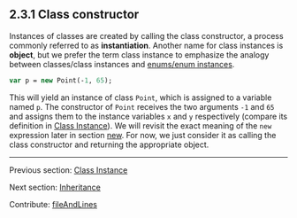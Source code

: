 ## 2.3.1 Class constructor

Instances of classes are created by calling the class constructor, a process commonly referred to as **instantiation**. Another name for class instances is **object**, but we prefer the term class instance to emphasize the analogy between classes/class instances and [enums/enum instances](types-enum-instance.md). 

```haxe
var p = new Point(-1, 65);
```
This will yield an instance of class `Point`, which is assigned to a variable named `p`. The constructor of `Point` receives the two arguments `-1` and `65` and assigns them to the instance variables `x` and `y` respectively (compare its definition in [Class Instance](types-class-instance.md)). We will revisit the exact meaning of the `new` expression later in section [new](expression-new.md). For now, we just consider it as calling the class constructor and returning the appropriate object.

---

Previous section: [Class Instance](types-class-instance.md)

Next section: [Inheritance](types-class-inheritance.md)

Contribute: [fileAndLines](https://github.com/HaxeFoundation/HaxeManual/blob/master/02-types.tex#L259-259)